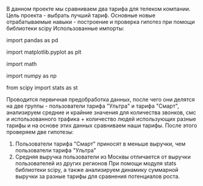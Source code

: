 В данном проекте мы сравниваем два тарифа для телеком компании. 
Цель проекта - выбрать лучший тариф.
Основные новые отрабатываемые навыки - построение и проверка гипотез при помощи библиотеки scipy
Использованные импорты:

import pandas as pd 

import matplotlib.pyplot as plt 

import math 

import numpy as np 

from scipy import stats as st 

Проводится первичная предобработка данных, после чего они делятся на две группы - пользователи тарифа "Ультра" и тарифа "Смарт", анализируем средние и крайние значения для количества звонков, смс и использованного трафика + количество людей использующих разные тарифы и на основе этих данных сравниваем наши тарифы.
После этого проверяем две гипотезы: 
1. Пользователи тарифа "Смарт" приносят в меньше выручки, чем пользователи тарифа "Ультра"
2. Средняя выручка пользователи из Москвы отличается от выручки пользователей из других регионов
При помощи модуля stats библиотеки scipy, а также анализируем динамику суммарной выручки за разные тарифы для сравнения потенциалов роста.
